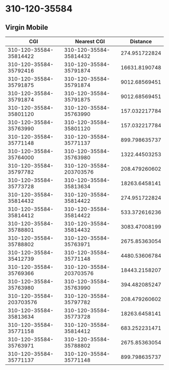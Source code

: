 # 310-120-35584
## Virgin Mobile


| CGI | Nearest CGI | Distance |
|-----|-------------|----------|
| 310-120-35584-35814422 | 310-120-35584-35814432 | 274.951722824 |
| 310-120-35584-35792416 | 310-120-35584-35791874 | 16631.8190748 |
| 310-120-35584-35791875 | 310-120-35584-35791874 | 9012.68569451 |
| 310-120-35584-35791874 | 310-120-35584-35791875 | 9012.68569451 |
| 310-120-35584-35801120 | 310-120-35584-35763990 | 157.032217784 |
| 310-120-35584-35763990 | 310-120-35584-35801120 | 157.032217784 |
| 310-120-35584-35771148 | 310-120-35584-35771137 | 899.798635737 |
| 310-120-35584-35764000 | 310-120-35584-35763980 | 1322.44503253 |
| 310-120-35584-35797782 | 310-120-35584-203703576 | 208.479260602 |
| 310-120-35584-35773728 | 310-120-35584-35813634 | 18263.6458141 |
| 310-120-35584-35814432 | 310-120-35584-35814422 | 274.951722824 |
| 310-120-35584-35814412 | 310-120-35584-35814422 | 533.372616236 |
| 310-120-35584-35788801 | 310-120-35584-35814432 | 3083.47008199 |
| 310-120-35584-35788802 | 310-120-35584-35763971 | 2675.85363054 |
| 310-120-35584-35412739 | 310-120-35584-35771148 | 4480.53606784 |
| 310-120-35584-35769366 | 310-120-35584-203703576 | 18443.2158207 |
| 310-120-35584-35763980 | 310-120-35584-35763990 | 394.482085247 |
| 310-120-35584-203703576 | 310-120-35584-35797782 | 208.479260602 |
| 310-120-35584-35813634 | 310-120-35584-35773728 | 18263.6458141 |
| 310-120-35584-35771158 | 310-120-35584-35814412 | 683.252231471 |
| 310-120-35584-35763971 | 310-120-35584-35788802 | 2675.85363054 |
| 310-120-35584-35771137 | 310-120-35584-35771148 | 899.798635737 |
